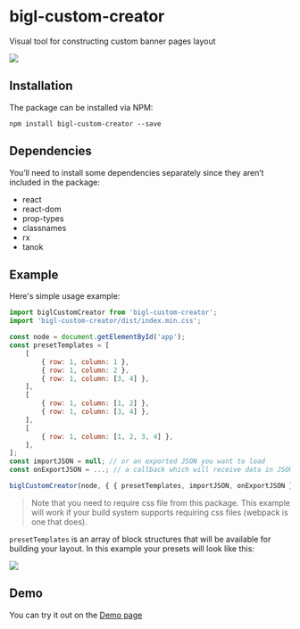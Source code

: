 # bigl-custom-creator

Visual tool for constructing custom banner pages layout

![](https://cloud.githubusercontent.com/assets/12530822/25944126/e075d574-364a-11e7-8db6-b9f0ee72417d.png)

## Installation

The package can be installed via NPM:
```
npm install bigl-custom-creator --save
```

## Dependencies

You’ll need to install some dependencies separately since they aren’t included in the package:

* react
* react-dom
* prop-types
* classnames
* rx
* tanok

## Example

Here's simple usage example:

```js
import biglCustomCreator from 'bigl-custom-creator';
import 'bigl-custom-creator/dist/index.min.css';

const node = document.getElementById('app');
const presetTemplates = [
	[
        { row: 1, column: 1 },
        { row: 1, column: 2 },
        { row: 1, column: [3, 4] },
    ],
    [
        { row: 1, column: [1, 2] },
        { row: 1, column: [3, 4] },
    ],
    [
        { row: 1, column: [1, 2, 3, 4] },
    ],
];
const importJSON = null; // or an exported JSON you want to load
const onExportJSON = ...; // a callback which will receive data in JSON format

biglCustomCreator(node, { { presetTemplates, importJSON, onExportJSON } });
```

> Note that you need to require css file from this package. This example will work if your build system supports requiring css files (webpack is one that does).

`presetTemplates` is an array of block structures that will be available for building your layout. In this example your presets will look like this:

![](https://cloud.githubusercontent.com/assets/12530822/25941312/a2af1ac4-3641-11e7-8b2b-2b85667b4a67.png)

## Demo
You can try it out on the [Demo page](https://lnevermindl.github.io/bigl-custom-creator-demo/)
